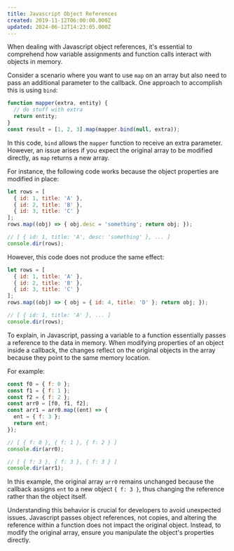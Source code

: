 ```yaml
---
title: Javascript Object References
created: 2019-11-12T06:00:00.000Z
updated: 2024-06-12T14:23:05.000Z
---
```

When dealing with Javascript object references, it's essential to comprehend how variable assignments and function calls interact with objects in memory.

Consider a scenario where you want to use `map` on an array but also need to pass an additional parameter to the callback. One approach to accomplish this is using `bind`:

```javascript
function mapper(extra, entity) {
  // do stuff with extra
  return entity;
}
const result = [1, 2, 3].map(mapper.bind(null, extra));
```

In this code, `bind` allows the `mapper` function to receive an extra parameter. However, an issue arises if you expect the original array to be modified directly, as `map` returns a new array.

For instance, the following code works because the object properties are modified in place:

```javascript
let rows = [
  { id: 1, title: 'A' },
  { id: 2, title: 'B' },
  { id: 3, title: 'C' }
];
rows.map((obj) => { obj.desc = 'something'; return obj; });

// [ { id: 1, title: 'A', desc: 'something' }, ... ]
console.dir(rows);
```

However, this code does not produce the same effect:

```javascript
let rows = [
  { id: 1, title: 'A' },
  { id: 2, title: 'B' },
  { id: 3, title: 'C' }
];
rows.map((obj) => { obj = { id: 4, title: 'D' }; return obj; });

// [ { id: 1, title: 'A' }, ... ]
console.dir(rows);
```

To explain, in Javascript, passing a variable to a function essentially passes a reference to the data in memory. When modifying properties of an object inside a callback, the changes reflect on the original objects in the array because they point to the same memory location.

For example:

```javascript
const f0 = { f: 0 };
const f1 = { f: 1 };
const f2 = { f: 2 };
const arr0 = [f0, f1, f2];
const arr1 = arr0.map((ent) => {
  ent = { f: 3 };
  return ent;
});

// [ { f: 0 }, { f: 1 }, { f: 2 } ]
console.dir(arr0);

// [ { f: 3 }, { f: 3 }, { f: 3 } ]
console.dir(arr1);
```

In this example, the original array `arr0` remains unchanged because the callback assigns `ent` to a new object `{ f: 3 }`, thus changing the reference rather than the object itself.

Understanding this behavior is crucial for developers to avoid unexpected issues. Javascript passes object references, not copies, and altering the reference within a function does not impact the original object. Instead, to modify the original array, ensure you manipulate the object's properties directly.
